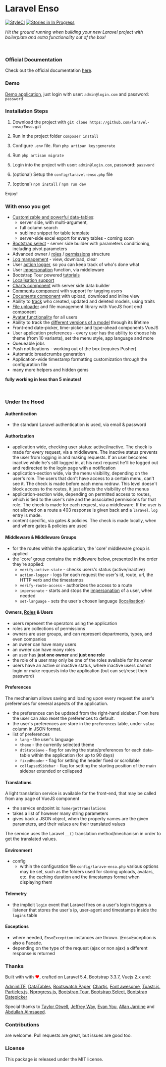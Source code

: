 <!--h--> 
# Laravel Enso
[![StyleCI](https://styleci.io/repos/95136264/shield?branch=master)](https://styleci.io/repos/95136264)
[![Stories in In Progress](https://badge.waffle.io/laravel-enso/Enso.png?label=in%20progress&title=In%20Progress)](https://waffle.io/laravel-enso/Enso)
<!--/h-->

*Hit the ground running when building your new Laravel project with boilerplate and extra functionality out of the box!*

&nbsp;

<!--h-->
### Official Documentation
Check out the official documentation [here](https://docs.laravel-enso.com/).
<!--/h-->
 
### Demo

[Demo application](https://laravel-enso.com), just login with user: `admin@login.com` and password: `password` 


### Installation Steps

1. Download the project with `git clone https://github.com/laravel-enso/Enso.git`

2. Run in the project folder `composer install`

3. Configure `.env` file. Run `php artisan key:generate`

4. Run `php artisan migrate`

5. Login into the project with user: `admin@login.com`, password: `password`

6. (optional) Setup the `config/laravel-enso.php` file

7. (optional) `npm install` / `npm run dev` 

Enjoy!

### With enso you get

- [Customizable and powerful data-tables](https://github.com/laravel-enso/DataTable):
    - server side, with multi-argument, 
    - full column search 
    - sublime snippet for table template 
    - server-side excel export for every tables - coming soon
- [Bootstrap select](https://github.com/laravel-enso/Select) - server side builder with parameters conditioning, including pivot parameters
- Advanced owner / [roles](https://github.com/laravel-enso/RoleManager) / [permissions](https://github.com/laravel-enso/PermissionManager) structure 
- [Log management](https://github.com/laravel-enso/LogManager) -  view, download, clear
- User [action logger](https://github.com/laravel-enso/ActionLogger), so you can keep track of who's done what
- User [impersonation](https://github.com/laravel-enso/Impersonate) function, via middleware
- Bootstrap Tour powered [tutorials](https://github.com/laravel-enso/TutorialManager)
- [Localisation support](https://github.com/laravel-enso/Localisation)
- [Charts component](https://github.com/laravel-enso/Charts) with server side data builder
- [Comments component](https://github.com/laravel-enso/CommentsManager) with support for tagging users
- [Documents component](https://github.com/laravel-enso/DocumentsManager) with upload, download and inline view
- Ability to [track](https://github.com/laravel-enso/TrackWho) who created, updated and deleted models, using traits
- [File uploader](https://github.com/laravel-enso/FileManager) and file management library with VueJS front end component
- [Avatar functionality](https://github.com/laravel-enso/AvatarManager) for all users
- Ability to track the [different versions of a model](https://github.com/laravel-enso/HistoryTracker) through its lifetime
- Front-end date-picker, time-picker and type-ahead components VueJS
- User application preferences - every user has the ability to choose his theme (from 10 variants), set the menu style, app language and more
- Queueable jobs
- Push notifications - working out of the box (requires Pusher)
- Automatic breadcrumbs generation
- Application-wide timestamp formatting customization through the configuration file
- many more helpers and hidden gems

**fully working in less than 5 minutes!**

&nbsp; 
&nbsp; 
&nbsp; 


### Under the Hood

#### Authentication
 - the standard Laravel authentication is used, via email & password

#### Authorization

 - application wide, checking user status: active/inactive. The check is made for every request, via a middleware. The inactive status prevents the user from logging in and making requests. If an user becomes inactive while he's still logged in, at his next request he'll be logged out and redirected to the login page with a notification
 - application-section wide, via the menu visibility, depending on the user's role. The users that don't have access to a certain menu, can't see it. The check is made before each menu redraw. This level doesn't block access to the routes, it just affects the visibility of the menus
 - application-section wide, depending on permitted access to routes, which is tied to the user's role and the associated permissions for that role. The check is made for each request, via a middleware. If the user is not allowed on a route a 403 response is given back and a `laravel.log` entry is made.
 - content specific, via gates & policies. The check is made locally, when and where gates & policies are used

#### Middleware & Middleware Groups
- for the routes within the application, the 'core' middleware group is applied
- the 'core' group contains the middleware below, presented in the order they're applied: 
    - `verify-active-state` - checks users's status (active/inactive)
    - `action-logger` - logs for each request the user's id, route, url, the HTTP verb and the timestamps
    - `verify-route-access` - authorizes the access to a route
    - `impersonate` - starts and stops the [impersonation](https://github.com/laravel-enso/Impersonate) of a user, when needed
    - `set-language` - sets the user's chosen language ([localisation](https://github.com/laravel-enso/Localisation))

#### Owners, [Roles](https://github.com/laravel-enso/RoleManager) & Users
- users represent the operators using the application
- roles are collections of permissions
- owners are user groups, and can represent departments, types, and even companies
- an owner can have many users
- an owner can have many roles
- an user has **just one owner** and **just one role**
- the role of a user may only be one of the roles available for its owner
- users have an active or inactive status, where inactive users cannot login or make requests into the application (but can set/reset their password) 

#### Preferences

The mechanism allows saving and loading upon every request the user's preferences for several aspects of the application.
- the preferences can be updated from the right-hand sidebar. From here the user can also reset the preferences to default.
- the user's preferences are store in the `preferences` table, under `value` column in JSON format.
- list of preferences
    - `lang` - the user's language
    - `theme` - the currently selected theme
    - `dtStateSave` - flag for saving the state/preferences for each data-table within the application (for up to 90 days)
    - `fixedHeader` - flag for setting the header fixed or scrollable
    - `collapsedSidebar` - flag for setting the starting position of the main sidebar extended or collapsed

#### Translations

A light translation service is available for the front-end, that may be called from any page of VueJS component
- the service endpoint is:  `home/getTranslations` 
- takes a list of however many string parameters
- gives back a JSON object, when the property names are the given parameters, and their values are their translated values

The service uses the Laravel `__()` translation method/mechanism in order to get the translated values.

#### Environment
- config
    - within the configuration file `config/larave-enso.php` various options may be set, such as the folders used for storing uploads, avatars, etc. the caching duration and the timestamps format when displaying them


#### Telemetry   
- the implicit `login` event that Laravel fires on a user's login triggers a listener that stores the user's ip, user-agent and timestamps inside the `logins` table



#### Exceptions    
- where needed, `EnsoException` instances are thrown. \EnsoException is also a Facade.
- depending on the type of the request (ajax or non ajax) a different response is returned
   
   

### Thanks

Built with with <span style="color:red"> &#10084;&#65039;</span>, crafted on Laravel 5.4, Bootstrap 3.3.7, Vuejs 2.x and:

[AdminLTE](https://adminlte.io), [DataTables](https://datatables.net), 
[Bootswatch Paper](https://bootswatch.com), [Chartjs](http://chartjs.org), 
[Font awesome](http://fontawesome.io), [Toastr.js](http://codeseven.github.io/toastr), 
[Particles.js](http://vincentgarreau.com/particles.js), [Nprogress.js](http://ricostacruz.com/nprogress), 
[Bootstrap Tour](http://bootstraptour.com), [Bootstrap Select](https://silviomoreto.github.io/bootstrap-select), 
[Bootstrap Datepicker](https://bootstrap-datepicker.readthedocs.io)

Special thanks to [Taylor Otwell](https://laravel.com/), [Jeffrey Way](https://laracasts.com), [Evan You](https://vuejs.org/), [Allan Jardine](https://datatables.net) and [Abdullah Almsaeed](https://adminlte.io/).


<!--h-->
### Contributions

are welcome. Pull requests are great, but issues are good too.

### License

This package is released under the MIT license.
<!--/h-->